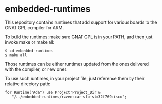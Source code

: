 # embedded-runtimes

This repository contains runtimes that add support for various boards to the
GNAT GPL compiler for ARM.

To build the runtimes: make sure GNAT GPL is in your PATH, and then just invoke
make or make all:

    $ cd embedded-runtimes
    $ make all

Those runtimes can be either runtimes updated from the ones delivered with the
compiler, or new ones.

To use such runtimes, in your project file, just reference them by their
relative directory path:

    for Runtime("Ada") use Project'Project_Dir &
       "/../embedded-runtimes/ravenscar-sfp-stm32f769disco";
